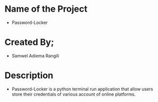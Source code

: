 # Name of the Project
* Password-Locker

# Created By;
* Samwel Adiema Rangili

# Description
* Password-Locker is a python terminal run application that allow users store their credentials of various account of online platforms.
